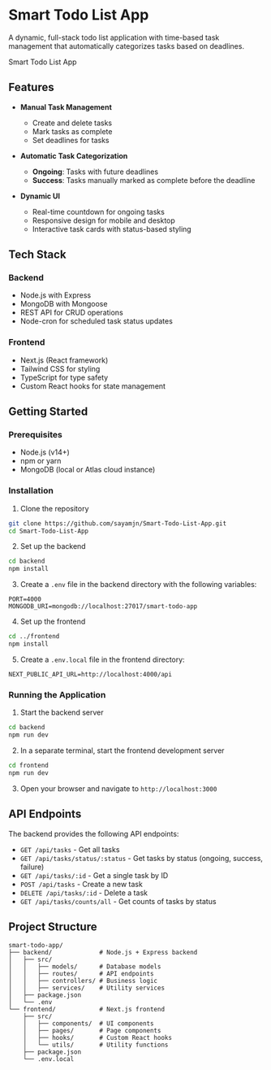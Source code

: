 # Smart Todo List App

A dynamic, full-stack todo list application with time-based task management that automatically categorizes tasks based on deadlines.

Smart Todo List App

## Features

- **Manual Task Management**
  - Create and delete tasks
  - Mark tasks as complete
  - Set deadlines for tasks

- **Automatic Task Categorization**
  - **Ongoing**: Tasks with future deadlines
  - **Success**: Tasks manually marked as complete before the deadline

- **Dynamic UI**
  - Real-time countdown for ongoing tasks
  - Responsive design for mobile and desktop
  - Interactive task cards with status-based styling

## Tech Stack

### Backend
- Node.js with Express
- MongoDB with Mongoose
- REST API for CRUD operations
- Node-cron for scheduled task status updates

### Frontend
- Next.js (React framework)
- Tailwind CSS for styling
- TypeScript for type safety
- Custom React hooks for state management

## Getting Started

### Prerequisites
- Node.js (v14+)
- npm or yarn
- MongoDB (local or Atlas cloud instance)

### Installation

1. Clone the repository
```bash
git clone https://github.com/sayamjn/Smart-Todo-List-App.git
cd Smart-Todo-List-App
```

2. Set up the backend
```bash
cd backend
npm install
```

3. Create a `.env` file in the backend directory with the following variables:
```
PORT=4000
MONGODB_URI=mongodb://localhost:27017/smart-todo-app
```

4. Set up the frontend
```bash
cd ../frontend
npm install
```

5. Create a `.env.local` file in the frontend directory:
```
NEXT_PUBLIC_API_URL=http://localhost:4000/api
```

### Running the Application

1. Start the backend server
```bash
cd backend
npm run dev
```

2. In a separate terminal, start the frontend development server
```bash
cd frontend
npm run dev
```

3. Open your browser and navigate to `http://localhost:3000`

## API Endpoints

The backend provides the following API endpoints:

- `GET /api/tasks` - Get all tasks
- `GET /api/tasks/status/:status` - Get tasks by status (ongoing, success, failure)
- `GET /api/tasks/:id` - Get a single task by ID
- `POST /api/tasks` - Create a new task
- `DELETE /api/tasks/:id` - Delete a task
- `GET /api/tasks/counts/all` - Get counts of tasks by status

## Project Structure

```
smart-todo-app/
├── backend/             # Node.js + Express backend
│   ├── src/
│   │   ├── models/      # Database models
│   │   ├── routes/      # API endpoints
│   │   ├── controllers/ # Business logic
│   │   ├── services/    # Utility services
│   ├── package.json
│   └── .env
└── frontend/            # Next.js frontend
    ├── src/
    │   ├── components/  # UI components
    │   ├── pages/       # Page components
    │   ├── hooks/       # Custom React hooks
    │   └── utils/       # Utility functions
    ├── package.json
    └── .env.local
```